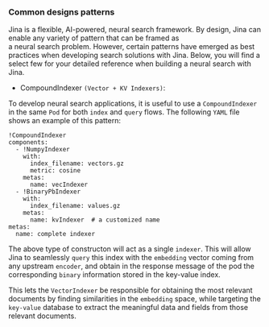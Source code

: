 ### Common designs patterns
Jina is a flexible, AI-powered, neural search framework. By design, Jina can enable any variety of pattern that can be framed as  
a neural search problem. However, certain patterns have emerged as best practices when developing search solutions with Jina. 
Below, you will find a select few for your detailed reference when building a neural search with Jina.

- CompoundIndexer `(Vector + KV Indexers)`:

To develop neural search applications, it is useful to use a `CompoundIndexer` in the same `Pod` for both `index` and `query` flows.
The following `YAML` file shows an example of this pattern:

```
!CompoundIndexer
components:
  - !NumpyIndexer
    with:
      index_filename: vectors.gz
      metric: cosine
    metas:
      name: vecIndexer
  - !BinaryPbIndexer
    with:
      index_filename: values.gz
    metas:
      name: kvIndexer  # a customized name
metas:
  name: complete indexer
```

The above type of constructon will act as a single `indexer`. This will allow Jina to seamlessly `query` this index with the `embedding` vector coming
from any upstream `encoder`, and obtain in the response message of the pod the corresponding `binary` information stored in
the key-value index. 

This lets the `VectorIndexer` be responsible for obtaining the most relevant documents by finding similarities
in the `embedding` space, while targeting the `key-value` database to extract the meaningful data and fields from those relevant documents.

